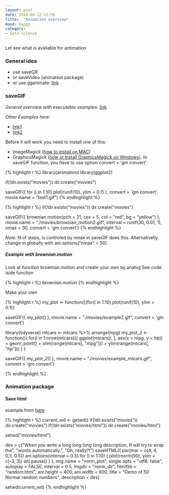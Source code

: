 ```yaml
---
layout: post
date: 2018-04-22 22:56
title:  "Animation overview"
mood: happy
category: 
- data science
---
```


Let see what is available for antimation

<!--more-->

### General idea

* use saveGIF
* or saveVideo (animation package)
* or use gganimate: [link](https://github.com/dgrtwo/gganimate)

### saveGIF

_General overview with executable examples:_ [link](https://yihui.name/animation/)

_Other Examples here:_

* [link1](https://github.com/tidyverse/ggplot2/wiki/Using-ggplot2-animations-to-demonstrate-several-parallel-numerical-experiments-in-a-single-layout)
* [link2](https://yihui.name/animation/example/savegif/)


Before it will work you need to install one of this:

* ImageMagick ([how to install on MAC](https://encodable.com/install_imagemagick_on_mac_osx/))
* GraphicsMagick ([how ot install GraphicsMagick on Windows](http://www.graphicsmagick.org/INSTALL-windows.html)). In saveGIF function, you have to use option convert = 'gm convert'

{% highlight r %}
  library(animation)
  library(ggplot2)
  
  if(!dir.exists("movies")) dir.create("movies")
  
  saveGIF({
    for (i in 1:10) plot(runif(10), ylim = 0:1)
  }, convert = 'gm convert', movie.name = "test1.gif")
{% endhighlight %}

{% highlight r %}
  if(!dir.exists("movies")) dir.create("movies")
  
  saveGIF({
    brownian.motion(pch = 21, cex = 5, col = "red", bg = "yellow")
  }, movie.name = "./movies/brownian_motion2.gif", 
    interval = runif(30, 0.01, 1), nmax = 30, convert = 'gm convert')
{% endhighlight %}

_Note:_ N of steps, is controled by nmax in saveGIF does this. Alternativelly, change in globally with
ani.options("nmax" = 50)

##### Example with brownian.motion 

Look at function brownian.motion and create your own by analog
See code iside function

{% highlight r %}
	brownian.motion
{% endhighlight %}


Make your own


{% highlight r %}
  my_plot <- function(){for(i in 1:10) plot(runif(10), ylim = 0:1)}
  
  saveGIF({
    my_plot()
  }, movie.name = "./movies/example2.gif", 
     convert = 'gm convert')

  library(tidyverse)
  mtcars <- mtcars %>% 
    arrange(mpg)
  my_plot_2 <- function(){
    for(i in 1:nrow(mtcars)){
        ggplot(mtcars[i, ], aes(x = mpg, y = hp))  +
          geom_point() +
          xlim(range(mtcars[, "mpg"])) +
          ylim(range(mtcars[, "hp"]))
    }
  }
  
  saveGIF({
    my_plot_2()
  }, movie.name = "./movies/example_mtcars.gif", 
     convert = 'gm convert')

{% endhighlight %}


### Animation package

#### Save html

example from [here](https://yihui.name/animation/example/savehtml/)

{% highlight r %}
  current_wd <- getwd()
  if(!dir.exists("movies")) dir.create("movies")
  if(!dir.exists("movies/html")) dir.create("movies/html")
    
  setwd("movies/html")
  
  des = c("When you write a long long long long description, R will try to wrap the", 
          "words automatically.", "Oh, really?!")
  saveHTML({
    par(mar = c(4, 4, 0.5, 0.5))
    ani.options(interval = 0.5)
    for (i in 1:10) {
      plot(rnorm(50), ylim = c(-3, 3))
      ani.pause()
    }
  }, img.name = "norm_plot", single.opts = "utf8: false", autoplay = FALSE, 
  interval = 0.5, imgdir = "norm_dir", htmlfile = "random.html", 
  ani.height = 400, ani.width = 600, title = "Demo of 50 Normal random numbers", 
  description = des)
  
  setwd(current_wd)
{% endhighlight %}

